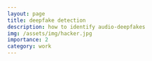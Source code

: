 ```yaml
---
layout: page
title: deepfake detection
description: how to identify audio-deepfakes
img: /assets/img/hacker.jpg
importance: 2
category: work
---
```



